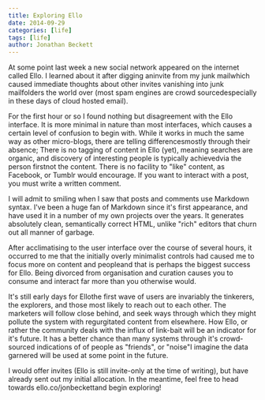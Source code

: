 ```yaml
---
title: Exploring Ello
date: 2014-09-29
categories: [life]
tags: [life]
author: Jonathan Beckett
---
```


At some point last week a new social network appeared on the internet called Ello. I learned about it after digging aninvite from my junk mailwhich caused immediate thoughts about other invites vanishing into junk mailfolders the world over (most spam engines are crowd sourcedespecially in these days of cloud hosted email).

For the first hour or so I found nothing but disagreement with the Ello interface. It is more minimal in nature than most interfaces, which causes a certain level of confusion to begin with. While it works in much the same way as other micro-blogs, there are telling differencesmostly through their absence; There is no tagging of content in Ello (yet), meaning searches are organic, and discovery of interesting people is typically achievedvia the person firstnot the content. There is no facility to "like" content, as Facebook, or Tumblr would encourage. If you want to interact with a post, you must write a written comment.

I will admit to smiling when I saw that posts and comments use Markdown syntax. I've been a huge fan of Markdown since it's first appearance, and have used it in a number of my own projects over the years. It generates absolutely clean, semantically correct HTML, unlike "rich" editors that churn out all manner of garbage.

After acclimatising to the user interface over the course of several hours, it occurred to me that the initially overly minimalist controls had caused me to focus more on content and peopleand that is perhaps the biggest success for Ello. Being divorced from organisation and curation causes you to consume and interact far more than you otherwise would.

It's still early days for Ellothe first wave of users are invariably the tinkerers, the explorers, and those most likely to reach out to each other. The marketers will follow close behind, and seek ways through which they might pollute the system with regurgitated content from elsewhere. How Ello, or rather the community deals with the influx of link-bait will be an indicator for it's future. It has a better chance than many systems through it's crowd-sourced indications of of people as "friends", or "noise"I imagine the data garnered will be used at some point in the future.

I would offer invites (Ello is still invite-only at the time of writing), but have already sent out my initial allocation. In the meantime, feel free to head towards ello.co/jonbeckettand begin exploring!